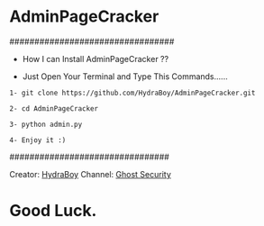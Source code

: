 # AdminPageCracker

#################################

- How I can Install AdminPageCracker ??
+ Just Open Your Terminal and Type This Commands......

`1- git clone https://github.com/HydraBoy/AdminPageCracker.git`

`2- cd AdminPageCracker`

`3- python admin.py`

`4- Enjoy it :)`

################################

Creator: [HydraBoy](https://t.me/mosydev)
Channel: [Ghost Security](https://t.me/GhostSecurity)

# Good Luck.
